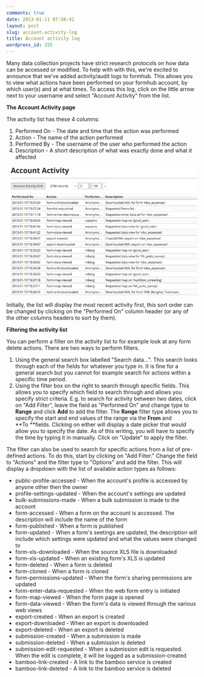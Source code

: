 ```yaml
---
comments: true
date: 2013-01-11 07:58:41
layout: post
slug: account-activity-log
title: Account activity log
wordpress_id: 255
---
```


Many data collection projects have strict research protocols on how data can be accessed or modified.  To help with with this, we're excited to announce that we've added activity/audit logs to formhub.  This allows you to view what actions have been performed on your formhub account, by which user(s) and at what times. To access this log, click on the little arrow next to your username and select "Account Activity" from the list.

**The Account Activity page**

The activity list has these 4 columns:

  1. Performed On - The date and time that the action was performed
  2. Action - The name of the action performed
  3. Performed By - The username of the user who performed the action
  4. Description - A short description of what was exactly done and what it affected

[![](/images/posts/2013/01/Screen-Shot-2013-01-15-at-10.35.58-PM.png)](/images/posts/2013/01/Screen-Shot-2013-01-15-at-10.35.58-PM.png)


Initially, the list will display the most recent activity first, this sort order can be changed by clicking on the "Performed On" column header (or any of the other columns headers to sort by them).

<!--more-->

**Filtering the activity list**

You can perform a filter on the activity list to for example look at any form delete actions. There are two ways to perform filters.

  1. Using the general search box labelled "Search data...". This search looks through each of the fields for whatever you type in. It is fine for a general search but you cannot for example search for actions within a specific time period.
  2. Using the filter box on the right to search through specific fields. This allows you to specify which field to search through and allows you specify strict criteria. E.g. to search for activity between two dates, click on "Add Filter", leave the field as "Performed On" and change type to **Range** and click **Add** to add the filter. The **Range** filter type allows you to specify the start and end values of the range via the **From** and **To **fields. Clicking on either will display a date picker that would allow you to specify the date. As of this writing, you will have to specify the time by typing it in manually. Click on "Update" to apply the filter.

The filter can also be used to search for specific actions from a list of pre-defined actions. To do this, start by clicking on "Add Filter." Change the field to "Actions" and the filter type to "Options" and add the filter. This will display a dropdown with the list of available action types as follows:

* public-profile-accessed - When the account's profile is accessed by anyone other then the owner
* profile-settings-updated - When the account's settings are updated
* bulk-submissions-made - When a bulk submission is made to the account
* form-accessed - When a form on the account is accessed. The description will include the name of the form
* form-published - When a form is published
* form-updated - When a form's seetings are updated, the description will include which settings were updated and what the values were changed to
* form-xls-downloaded - When the source XLS file is downloaded
* form-xls-updated - When an existing form's XLS is updated
* form-deleted - When a form is deleted
* form-cloned - When a form is cloned
* form-permissions-updated - When the form's sharing permissions are updated
* form-enter-data-requested - When the web form entry is initiated
* form-map-viewed - When the form page is opened
* form-data-viewed - When the form's data is viewed through the various web views
* export-created - When an export is created
* export-downloaded - When an export is downloaded
* export-deleted - When an export is deleted
* submission-created - When a submission is made
* submission-deleted - When a submission is deleted
* submission-edit-requested - When a submission edit is requested. When the edit is complete, it will be logged as a submission-created
* bamboo-link-created - A link to the bamboo service is created
* bamboo-link-deleted - A link to the bamboo service is deleted





